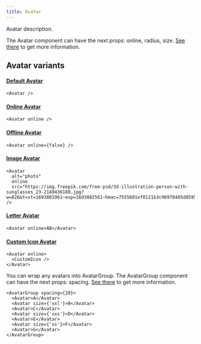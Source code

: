 ```yaml
---
title: Avatar
---
```


Avatar description.

The Avatar component can have the next props: online, radius, size. [See there](/storybook/?path=/docs/core-avatar--docs) to get more information.

## Avatar variants

#### [Default Avatar](/storybook/?path=/story/core-avatar--default-avatar)

```tsx
<Avatar />
```

#### [Online Avatar](/storybook/?path=/story/core-avatar--online-avatar)

```tsx
<Avatar online />
```

#### [Offline Avatar](/storybook/?path=/story/core-avatar--offline-avatar)

```tsx
<Avatar online={false} />
```

#### [Image Avatar](/storybook/?path=/story/core-avatar--image-avatar)

```tsx
<Avatar
  alt="photo"
  online
  src="https://img.freepik.com/free-psd/3d-illustration-person-with-sunglasses_23-2149436188.jpg?w=826&t=st=1693801961~exp=1693802561~hmac=7555601ef0121b3c969f8485d8595331e3e576d084f4fe459c9c65862ddb422b"
/>
```

#### [Letter Avatar](/storybook/?path=/story/core-avatar--letter-avatar)

```tsx
<Avatar online>AB</Avatar>
```

#### [Custom Icon Avatar](/storybook/?path=/story/core-avatar--custom-icon-avatar)

```tsx
<Avatar online>
  <CustomIcon />
</Avatar>
```

You can wrap any avatars into AvatarGroup. The AvatarGroup component can have the next props: spacing. [See there](/storybook/?path=/docs/core-avatar-group--docs) to get more information.

```tsx
<AvatarGroup spacing={20}>
  <Avatar>A</Avatar>
  <Avatar size={'xxl'}>B</Avatar>
  <Avatar>C</Avatar>
  <Avatar size={'xxs'}>D</Avatar>
  <Avatar>E</Avatar>
  <Avatar size={'xs'}>F</Avatar>
  <Avatar>G</Avatar>
</AvatarGroup>
```

